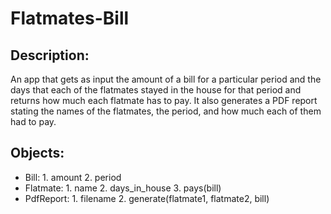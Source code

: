 # Flatmates-Bill

## Description: 

An app that gets as input the amount of a bill for a particular period
and the days that each of the flatmates stayed in the house for that period
and returns how much each flatmate has to pay. It also generates a PDF report
stating the names of the flatmates, the period, and how much each of them had to pay.

## Objects: 
* Bill:
            1. amount
            2. period
* Flatmate:
            1. name
            2. days_in_house
            3. pays(bill)
* PdfReport:
            1. filename
            2. generate(flatmate1, flatmate2, bill)
